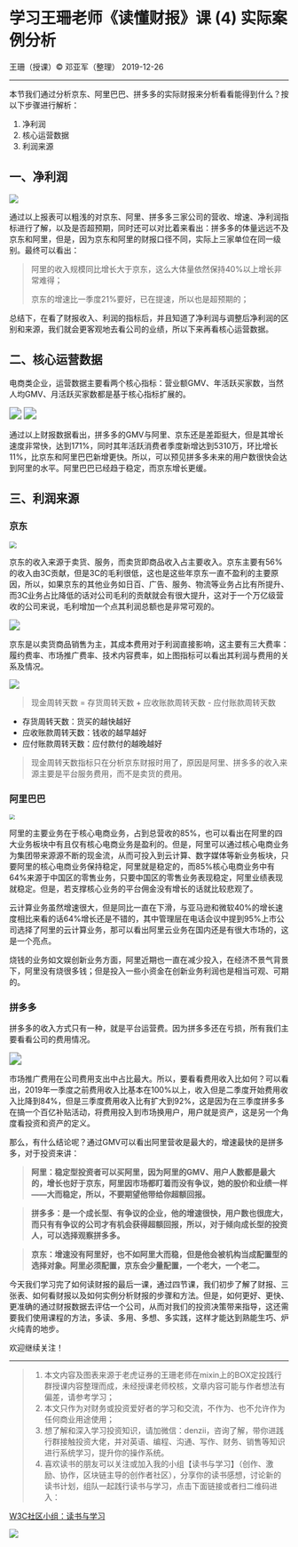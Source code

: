 # 学习王珊老师《读懂财报》课 (4) 实际案例分析

王珊（授课）&copy; 邓亚军（整理） 2019-12-26

------

本节我们通过分析京东、阿里巴巴、拼多多的实际财报来分析看看能得到什么？按以下步骤进行解析：

1. 净利润
2. 核心运营数据
3. 利润来源

## 一、净利润

![](pic/8-0.jpg)

通过以上报表可以粗浅的对京东、阿里、拼多多三家公司的营收、增速、净利润指标进行了解，以及是否超预期，同时还可以对比着来看出：拼多多的体量远远不及京东和阿里，但是，因为京东和阿里的财报口径不同，实际上三家单位在同一级别。最终可以看出：

> 阿里的收入规模同比增长大于京东，这么大体量依然保持40%以上增长非常难得；
>
> 京东的增速比一季度21%要好，已在提速，所以也是超预期的；

总结下，在看了财报收入、利润的指标后，并且知道了净利润与调整后净利润的区别和来源，我们就会更客观地去看公司的业绩，所以下来再看核心运营数据。

## 二、核心运营数据

电商类企业，运营数据主要看两个核心指标：营业额GMV、年活跃买家数，当然人均GMV、月活跃买家数都是基于核心指标扩展的。

<img src="pic/8-1.jpg" style="zoom:140%;" />

<img src="pic/8-2.jpg" style="zoom:140%;" />

通过以上财报数据看出，拼多多的GMV与阿里、京东还是差距挺大，但是其增长速度非常快，达到171%，同时其年活跃消费者季度新增达到5310万，环比增长11%，比京东和阿里巴巴新增更快。所以，可以预见拼多多未来的用户数很快会达到阿里的水平。阿里巴巴已经趋于稳定，而京东增长更缓。

## 三、利润来源

### 京东

<img src="pic/8-3.jpg" style="zoom:80%;" />

京东的收入来源于卖货、服务，而卖货即商品收入占主要收入。京东主要有56%的收入由3C贡献，但是3C的毛利很低，这也是这些年京东一直不盈利的主要原因，所以，如果京东的其他业务如日百、广告、服务、物流等业务占比有所提升、 而3C业务占比降低的话对公司毛利的贡献就会有很大提升，这对于一个万亿级营收的公司来说，毛利增加一个点其利润总额也是非常可观的。

<img src="pic/8-4.jpg" style="zoom:120%;" />

京东是以卖货商品销售为主，其成本费用对于利润直接影响，这主要有三大费率：履约费率、市场推广费率、技术内容费率，如上图指标可以看出其利润与费用的关系及情况。

<img src="pic/8-8.jpg" style="zoom:110%;" />

> 现金周转天数 = 存货周转天数 + 应收账款周转天数 - 应付账款周转天数

- 存货周转天数：货买的越快越好
- 应收账款周转天数：钱收的越早越好
- 应付账款周转天数：应付款付的越晚越好

> 现金周转天数指标只在分析京东财报时用了，原因是阿里、拼多多的收入来源主要是平台服务费用，而不是卖货的费用。

### 阿里巴巴

<img src="pic/8-5ali.jpg" style="zoom:60%;" />

阿里的主要业务在于核心电商业务，占到总营收的85%，也可以看出在阿里的四大业务板块中有且仅有核心电商业务是盈利的。但是，阿里可以通过核心电商业务为集团带来源源不断的现金流，从而可投入到云计算、数字媒体等新业务板块，只要阿里的核心电商业务保持稳定，阿里就是稳定的，而85%核心电商业务中有64%来源于中国区的零售业务，只要中国区的零售业务表现稳定，阿里业绩表现就稳定。但是，若支撑核心业务的平台佣金没有增长的话就比较悲观了。

云计算业务虽然增速很大，但是同比一直在下滑，与亚马逊和微软40%的增长速度相比来看的话64%增长还是不错的，其中管理层在电话会议中提到95%上市公司选择了阿里的云计算业务，那可以看出阿里云业务在国内还是有很大市场的，这是一个亮点。

烧钱的业务如文娱创新业务方面，阿里近期也一直在减少投入，在经济不景气背景下，阿里没有烧很多钱；但是投入一些小资金在创新业务利润也是相当可观、可期的。

### 拼多多

拼多多的收入方式只有一种，就是平台运营费。因为拼多多还在亏损，所有我们主要看看公司的费用情况。

<img src="pic/8-6pdd.jpg" style="zoom:140%;" />

市场推广费用在公司费用支出中占比最大。所以，要看看费用收入比如何？可以看出，2019年一季度之前费用收入比基本在100%以上，收入但是二季度开始费用收入比降到84%，但是三季度费用收入比有扩大到92%，这是因为在三季度拼多多在搞一个百亿补贴活动，将费用投入到市场换用户，用户就是资产，这是另一个角度看投资和资产的定义。

那么，有什么结论呢？通过GMV可以看出阿里营收是最大的，增速最快的是拼多多，对于投资来讲：

> **阿里：稳定型投资者可以买阿里，因为阿里的GMV、用户人数都是最大的，增长也好于京东，阿里因市场都盯着而没有争议，她的股价和业绩一样——大而稳定，所以，不要期望他带给你超额回报。**

> **拼多多：是一个成长型、有争议的企业，他的增速很快，用户数也很庞大，而只有有争议的公司才有机会获得超额回报，所以，对于倾向成长型的投资人，可以选择观察拼多多。**

> **京东：增速没有阿里好，也不如阿里大而稳，但是他会被机构当成配置型的选择对象。阿里必须配置，京东会少量配置，一个老大，一个老二。**



今天我们学习完了如何读财报的最后一课，通过四节课，我们初步了解了财报、三张表、如何看财报以及如何实例分析财报的步骤和方法。但是，如何更好、更快、更准确的通过财报数据去评估一个公司，从而对我们的投资决策带来指导，这还需要我们使用课程的方法，多读、多用、多想、多实践，这样才能达到熟能生巧、炉火纯青的地步。

欢迎继续关注！

------

> 1. 本文内容及图表来源于老虎证券的王珊老师在mixin上的BOX定投践行群授课内容整理而成，未经授课老师校核，文章内容可能与作者想法有偏差，请参考学习；
> 2. 本文只作为对财务或投资爱好者的学习和交流，不作为、也不允许作为任何商业用途使用；
> 3. 想了解和深入学习投资知识，请加微信：denzii，咨询了解，带你进践行群接触投资大佬，并对英语、编程、沟通、写作、财务、销售等知识进行系统学习，提升你的操作系统。
> 4. 喜欢读书的朋友可以关注或加入我的小组【读书与学习】（创作、激励、协作，区块链主导的创作者社区），分享你的读书感想，讨论新的读书计划，组队一起践行读书与学习，点击下面链接或者扫二维码进入：

[W3C社区小组：读书与学习](https://w3c.group/g/1124622/join?ref=2307e1c2)

![](pic/0read.jpg)
